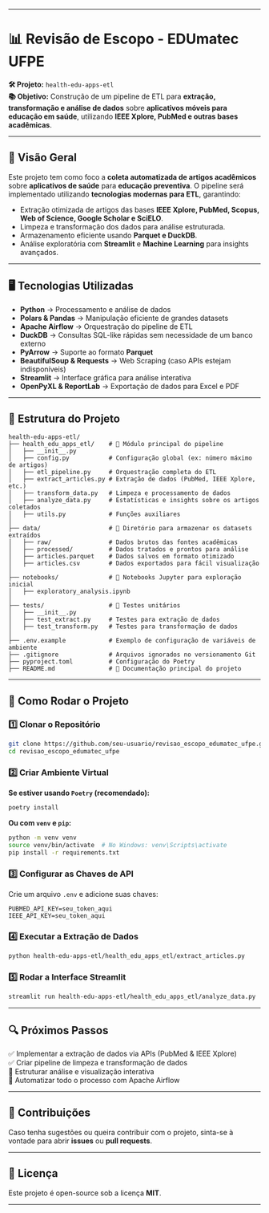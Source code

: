 
---

# **📊 Revisão de Escopo - EDUmatec UFPE**

**🛠 Projeto:** `health-edu-apps-etl`  
**📚 Objetivo:** Construção de um pipeline de ETL para **extração, transformação e análise de dados** sobre **aplicativos móveis para educação em saúde**, utilizando **IEEE Xplore, PubMed e outras bases acadêmicas**.

---

## **📌 Visão Geral**
Este projeto tem como foco a **coleta automatizada de artigos acadêmicos** sobre **aplicativos de saúde** para **educação preventiva**. O pipeline será implementado utilizando **tecnologias modernas para ETL**, garantindo:
- Extração otimizada de artigos das bases **IEEE Xplore, PubMed, Scopus, Web of Science, Google Scholar e SciELO**.
- Limpeza e transformação dos dados para análise estruturada.
- Armazenamento eficiente usando **Parquet e DuckDB**.
- Análise exploratória com **Streamlit** e **Machine Learning** para insights avançados.

---

## **🖥️ Tecnologias Utilizadas**
- **Python** → Processamento e análise de dados
- **Polars & Pandas** → Manipulação eficiente de grandes datasets
- **Apache Airflow** → Orquestração do pipeline de ETL
- **DuckDB** → Consultas SQL-like rápidas sem necessidade de um banco externo
- **PyArrow** → Suporte ao formato **Parquet**
- **BeautifulSoup & Requests** → Web Scraping (caso APIs estejam indisponíveis)
- **Streamlit** → Interface gráfica para análise interativa
- **OpenPyXL & ReportLab** → Exportação de dados para Excel e PDF

---

## **📂 Estrutura do Projeto**
```
health-edu-apps-etl/
├── health_edu_apps_etl/    # 📌 Módulo principal do pipeline
│   ├── __init__.py
│   ├── config.py           # Configuração global (ex: número máximo de artigos)
│   ├── etl_pipeline.py     # Orquestração completa do ETL
│   ├── extract_articles.py # Extração de dados (PubMed, IEEE Xplore, etc.)
│   ├── transform_data.py   # Limpeza e processamento de dados
│   ├── analyze_data.py     # Estatísticas e insights sobre os artigos coletados
│   ├── utils.py            # Funções auxiliares
│
├── data/                   # 📂 Diretório para armazenar os datasets extraídos
│   ├── raw/                # Dados brutos das fontes acadêmicas
│   ├── processed/          # Dados tratados e prontos para análise
│   ├── articles.parquet    # Dados salvos em formato otimizado
│   ├── articles.csv        # Dados exportados para fácil visualização
│
├── notebooks/              # 📂 Notebooks Jupyter para exploração inicial
│   ├── exploratory_analysis.ipynb
│
├── tests/                  # 📂 Testes unitários
│   ├── __init__.py
│   ├── test_extract.py     # Testes para extração de dados
│   ├── test_transform.py   # Testes para transformação de dados
│
├── .env.example            # Exemplo de configuração de variáveis de ambiente
├── .gitignore              # Arquivos ignorados no versionamento Git
├── pyproject.toml          # Configuração do Poetry
├── README.md               # 📄 Documentação principal do projeto
```

---

## **🚀 Como Rodar o Projeto**
### **1️⃣ Clonar o Repositório**
```bash
git clone https://github.com/seu-usuario/revisao_escopo_edumatec_ufpe.git
cd revisao_escopo_edumatec_ufpe
```

### **2️⃣ Criar Ambiente Virtual**
**Se estiver usando `Poetry` (recomendado):**
```bash
poetry install
```
**Ou com `venv` e `pip`:**
```bash
python -m venv venv
source venv/bin/activate  # No Windows: venv\Scripts\activate
pip install -r requirements.txt
```

### **3️⃣ Configurar as Chaves de API**
Crie um arquivo `.env` e adicione suas chaves:
```
PUBMED_API_KEY=seu_token_aqui
IEEE_API_KEY=seu_token_aqui
```

### **4️⃣ Executar a Extração de Dados**
```bash
python health-edu-apps-etl/health_edu_apps_etl/extract_articles.py
```

### **5️⃣ Rodar a Interface Streamlit**
```bash
streamlit run health-edu-apps-etl/health_edu_apps_etl/analyze_data.py
```

---

## **🔍 Próximos Passos**
✅ Implementar a extração de dados via APIs (PubMed & IEEE Xplore)  
✅ Criar pipeline de limpeza e transformação de dados  
🔄 Estruturar análise e visualização interativa  
🚀 Automatizar todo o processo com Apache Airflow  

---

## **🤝 Contribuições**
Caso tenha sugestões ou queira contribuir com o projeto, sinta-se à vontade para abrir **issues** ou **pull requests**.  

---

## **📜 Licença**
Este projeto é open-source sob a licença **MIT**.

---


